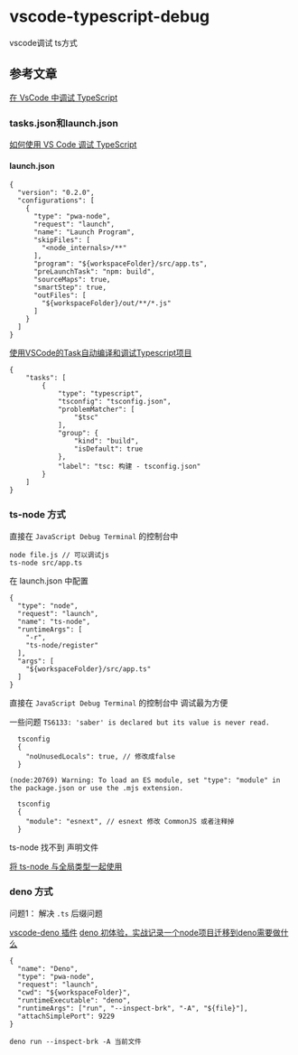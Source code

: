 # vscode-typescript-debug
vscode调试 ts方式

## 参考文章

[在 VsCode 中调试 TypeScript](https://juejin.cn/post/6902333925562499086)

### tasks.json和launch.json

[如何使用 VS Code 调试 TypeScript](https://pkief.medium.com/how-to-debug-typescript-with-vs-code-9cec93b4ae56)

#### launch.json

```
{
  "version": "0.2.0",
  "configurations": [
    {
      "type": "pwa-node",
      "request": "launch",
      "name": "Launch Program",
      "skipFiles": [
        "<node_internals>/**"
      ],
      "program": "${workspaceFolder}/src/app.ts",
      "preLaunchTask": "npm: build",
      "sourceMaps": true,
      "smartStep": true,
      "outFiles": [
        "${workspaceFolder}/out/**/*.js"
      ]
    }
  ]
}
```

[使用VSCode的Task自动编译和调试Typescript项目](https://juejin.cn/post/6869196721734778887#heading-4)

```
{
	"tasks": [
		{
			"type": "typescript",
			"tsconfig": "tsconfig.json",
			"problemMatcher": [
				"$tsc"
			],
			"group": {
				"kind": "build",
				"isDefault": true
			},
			"label": "tsc: 构建 - tsconfig.json"
		}
	]
}
```

### ts-node 方式

直接在 `JavaScript Debug Terminal` 的控制台中

```
node file.js // 可以调试js
ts-node src/app.ts
```

在 launch.json 中配置

```
{
  "type": "node",
  "request": "launch",
  "name": "ts-node",
  "runtimeArgs": [
    "-r",
    "ts-node/register"
  ],
  "args": [
    "${workspaceFolder}/src/app.ts"
  ]
}
```

直接在 `JavaScript Debug Terminal` 的控制台中 调试最为方便

一些问题
`TS6133: 'saber' is declared but its value is never read.`

```
  tsconfig 
  {
    "noUnusedLocals": true, // 修改成false
  }

```
`(node:20769) Warning: To load an ES module, set "type": "module" in the package.json or use the .mjs extension.`


```
  tsconfig 
  {
    "module": "esnext", // esnext 修改 CommonJS 或者注释掉
  }
```

ts-node 找不到 声明文件


[将 ts-node 与全局类型一起使用](https://blakewilliams.me/posts/using-ts-node-with-global-types)

### deno 方式

问题1： 解决 `.ts` 后缀问题

[ vscode-deno 插件](https://github.com/axetroy/vscode-deno)
[deno 初体验，实战记录一个node项目迁移到deno需要做什么](https://github.com/flytam/blog/issues/19)


```
{
  "name": "Deno",
  "type": "pwa-node",
  "request": "launch",
  "cwd": "${workspaceFolder}",
  "runtimeExecutable": "deno",
  "runtimeArgs": ["run", "--inspect-brk", "-A", "${file}"],
  "attachSimplePort": 9229
}
```

`deno run --inspect-brk -A 当前文件`